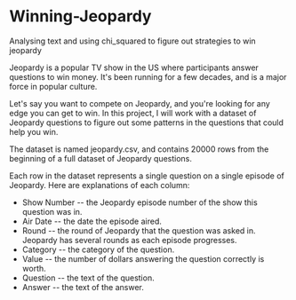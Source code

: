 # Winning-Jeopardy
Analysing text and using chi_squared to figure out strategies to win jeopardy

Jeopardy is a popular TV show in the US where participants answer questions to win money. It's been running for a few decades, and is a major force in popular culture.

Let's say you want to compete on Jeopardy, and you're looking for any edge you can get to win. In this project, I will work with a dataset of Jeopardy questions to figure out some patterns in the questions that could help you win.

The dataset is named jeopardy.csv, and contains 20000 rows from the beginning of a full dataset of Jeopardy questions. 

Each row in the dataset represents a single question on a single episode of Jeopardy. Here are explanations of each column:

* Show Number -- the Jeopardy episode number of the show this question was in.
* Air Date -- the date the episode aired.
* Round -- the round of Jeopardy that the question was asked in. Jeopardy has several rounds as each episode progresses.
* Category -- the category of the question.
* Value -- the number of dollars answering the question correctly is worth.
* Question -- the text of the question.
* Answer -- the text of the answer.
